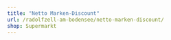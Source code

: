 ```yaml
---
title: "Netto Marken-Discount"
url: /radolfzell-am-bodensee/netto-marken-discount/
shop: Supermarkt
---
```

